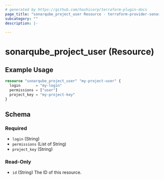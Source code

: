 ```yaml
---
# generated by https://github.com/hashicorp/terraform-plugin-docs
page_title: "sonarqube_project_user Resource - terraform-provider-sonarqube"
subcategory: ""
description: |-
  
---
```


# sonarqube_project_user (Resource)



## Example Usage

```terraform
resource "sonarqube_project_user" "my-project-user" {
  login       = "my-login"
  permissions = ["user"]
  project_key = "my-project-key"
}
```

<!-- schema generated by tfplugindocs -->
## Schema

### Required

- `login` (String)
- `permissions` (List of String)
- `project_key` (String)

### Read-Only

- `id` (String) The ID of this resource.
